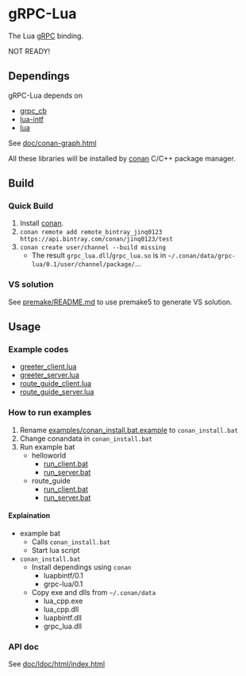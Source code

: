 # gRPC-Lua
The Lua [gRPC](http://www.grpc.io/) binding.

NOT READY!

## Dependings
gRPC-Lua depends on
* [grpc_cb](https://github.com/jinq0123/grpc_cb)
* [lua-intf](https://github.com/SteveKChiu/lua-intf)
* [lua](https://www.lua.org/)

See [doc/conan-graph.html](http://htmlpreview.github.io/?https://github.com/jinq0123/grpc-lua/master/doc/conan-graph.html)

All these libraries will be installed by [conan](https://www.conan.io/)
C/C++ package manager.

## Build

### Quick Build
1. Install [conan](http://docs.conan.io/en/latest/installation.html).
1. `conan remote add remote_bintray_jinq0123 https://api.bintray.com/conan/jinq0123/test`
1. `conan create user/channel --build missing`
    * The result `grpc_lua.dll`/`grpc_lua.so` is in `~/.conan/data/grpc-lua/0.1/user/channel/package/`...

### VS solution
See [premake/README.md](premake/README.md) to use premake5 to generate VS solution.

## Usage

### Example codes
* [greeter_client.lua](examples/helloworld/greeter_client.lua)
* [greeter_server.lua](examples/helloworld/greeter_server.lua)
* [route_guide_client.lua](examples/route_guide/route_guide_client.lua)
* [route_guide_server.lua](examples/route_guide/route_guide_server.lua)

### How to run examples
1. Rename [examples/conan_install.bat.example](examples/conan_install.bat.example) to `conan_install.bat`
1. Change conandata in `conan_install.bat`
1. Run example bat
	* helloworld
		+ [run_client.bat](examples/helloworld/run_client.bat)
		+ [run_server.bat](examples/helloworld/run_client.bat)
	* route_guide
		+ [run_client.bat](examples/route_guide/run_client.bat)
		+ [run_server.bat](examples/route_guide/run_client.bat)

#### Explaination
* example bat
	+ Calls `conan_install.bat`
	+ Start lua script
* `conan_install.bat`
	+ Install dependings using `conan`
		- luapbintf/0.1
		- grpc-lua/0.1
	+ Copy exe and dlls from `~/.conan/data`
		- lua_cpp.exe
		- lua_cpp.dll
		- luapbintf.dll
		- grpc_lua.dll

### API doc
See [doc/ldoc/html/index.html](http://htmlpreview.github.io/?https://github.com/jinq0123/grpc-lua/master/doc/ldoc/html/index.html)
